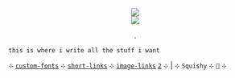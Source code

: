 <div style="text-align:center"><img src="https://i.ibb.co/b2VgXLJ/870059107166609499.gif" /></div>

<div style="text-align:center"><img src="https://i.ibb.co/ZBrgfW0/text.gif" /></div>



<div align="center">

.

</div>

    this is where i write all the stuff i want







`⊹` [`custom-fonts`](http://en.bloggif.com/t) `⊹` [`short-links`](https://t.ly/) `⊹` [`image-links`](https://imgbb.com/upload) [`2`](https://imgur.com/upload) `⊹` | `⊹` `Squishy` `⊹` `🍑` `⊹`
